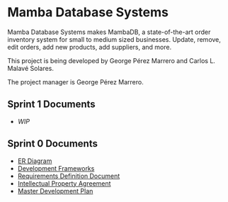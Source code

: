 # Mamba Database Systems

Mamba Database Systems makes MambaDB, a state-of-the-art order inventory system for small to medium sized businesses. Update, remove, edit orders, add new products, add suppliers, and more.

This project is being developed by George P&eacute;rez Marrero and Carlos L. Malav&eacute; Solares.

The project manager is George P&eacute;rez Marrero.

## Sprint 1 Documents

* _WIP_

## Sprint 0 Documents

* [ER Diagram](/documents/sprint-0/er-diagram.md)
* [Development Frameworks](/documents/sprint-0/development-frameworks.md)
* [Requirements Definition Document](/documents/sprint-0/requirements-definition-document.md)
* [Intellectual Property Agreement](/documents/sprint-0/intellectual-property-agreement.md)
* [Master Development Plan](/documents/sprint-0/master-development-plan.md)